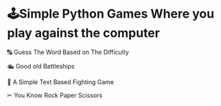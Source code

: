 # 🕹Simple Python Games Where you play against the computer                                                                                         

                                                                                              
🔠 Guess The Word Based on The Difficulty

🛳 Good old Battleships

👊 A Simple Text Based Fighting Game

✂ You Know Rock Paper Scissors

